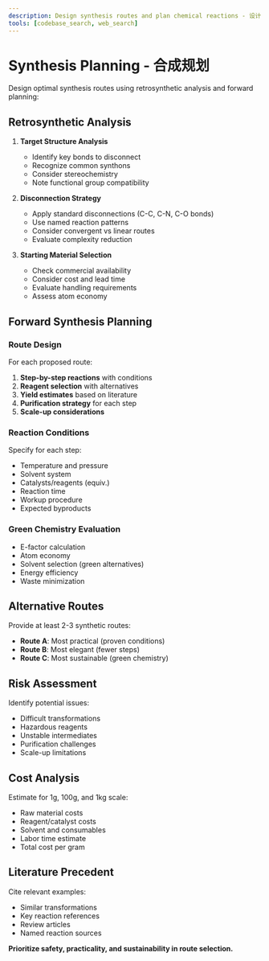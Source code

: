 ```yaml
---
description: Design synthesis routes and plan chemical reactions - 设计合成路线和规划化学反应
tools: [codebase_search, web_search]
---
```


# Synthesis Planning - 合成规划

Design optimal synthesis routes using retrosynthetic analysis and forward planning:

## Retrosynthetic Analysis

1. **Target Structure Analysis**
   - Identify key bonds to disconnect
   - Recognize common synthons
   - Consider stereochemistry
   - Note functional group compatibility

2. **Disconnection Strategy**
   - Apply standard disconnections (C-C, C-N, C-O bonds)
   - Use named reaction patterns
   - Consider convergent vs linear routes
   - Evaluate complexity reduction

3. **Starting Material Selection**
   - Check commercial availability
   - Consider cost and lead time
   - Evaluate handling requirements
   - Assess atom economy

## Forward Synthesis Planning

### Route Design
For each proposed route:
1. **Step-by-step reactions** with conditions
2. **Reagent selection** with alternatives
3. **Yield estimates** based on literature
4. **Purification strategy** for each step
5. **Scale-up considerations**

### Reaction Conditions
Specify for each step:
- Temperature and pressure
- Solvent system
- Catalysts/reagents (equiv.)
- Reaction time
- Workup procedure
- Expected byproducts

### Green Chemistry Evaluation
- E-factor calculation
- Atom economy
- Solvent selection (green alternatives)
- Energy efficiency
- Waste minimization

## Alternative Routes

Provide at least 2-3 synthetic routes:
- **Route A**: Most practical (proven conditions)
- **Route B**: Most elegant (fewer steps)
- **Route C**: Most sustainable (green chemistry)

## Risk Assessment

Identify potential issues:
- Difficult transformations
- Hazardous reagents
- Unstable intermediates
- Purification challenges
- Scale-up limitations

## Cost Analysis

Estimate for 1g, 100g, and 1kg scale:
- Raw material costs
- Reagent/catalyst costs
- Solvent and consumables
- Labor time estimate
- Total cost per gram

## Literature Precedent

Cite relevant examples:
- Similar transformations
- Key reaction references
- Review articles
- Named reaction sources

**Prioritize safety, practicality, and sustainability in route selection.**
